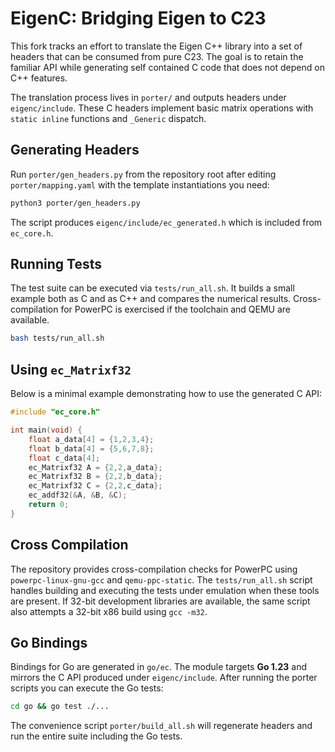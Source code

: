# EigenC: Bridging Eigen to C23

This fork tracks an effort to translate the Eigen C++ library into a set of
headers that can be consumed from pure C23.  The goal is to retain the familiar
API while generating self contained C code that does not depend on C++
features.

The translation process lives in `porter/` and outputs headers under
`eigenc/include`.  These C headers implement basic matrix operations with
`static inline` functions and `_Generic` dispatch.

## Generating Headers

Run `porter/gen_headers.py` from the repository root after editing
`porter/mapping.yaml` with the template instantiations you need:

```bash
python3 porter/gen_headers.py
```

The script produces `eigenc/include/ec_generated.h` which is included from
`ec_core.h`.

## Running Tests

The test suite can be executed via `tests/run_all.sh`.  It builds a small example
both as C and as C++ and compares the numerical results.  Cross-compilation for
PowerPC is exercised if the toolchain and QEMU are available.

```bash
bash tests/run_all.sh
```

## Using `ec_Matrixf32`

Below is a minimal example demonstrating how to use the generated C API:

```c
#include "ec_core.h"

int main(void) {
    float a_data[4] = {1,2,3,4};
    float b_data[4] = {5,6,7,8};
    float c_data[4];
    ec_Matrixf32 A = {2,2,a_data};
    ec_Matrixf32 B = {2,2,b_data};
    ec_Matrixf32 C = {2,2,c_data};
    ec_addf32(&A, &B, &C);
    return 0;
}
```

## Cross Compilation

The repository provides cross-compilation checks for PowerPC using
`powerpc-linux-gnu-gcc` and `qemu-ppc-static`.  The `tests/run_all.sh` script
handles building and executing the tests under emulation when these tools are
present.  If 32-bit development libraries are available, the same script also
attempts a 32-bit x86 build using `gcc -m32`.

## Go Bindings

Bindings for Go are generated in `go/ec`. The module targets **Go 1.23** and
mirrors the C API produced under `eigenc/include`. After running the porter
scripts you can execute the Go tests:

```bash
cd go && go test ./...
```

The convenience script `porter/build_all.sh` will regenerate headers and run the
entire suite including the Go tests.


